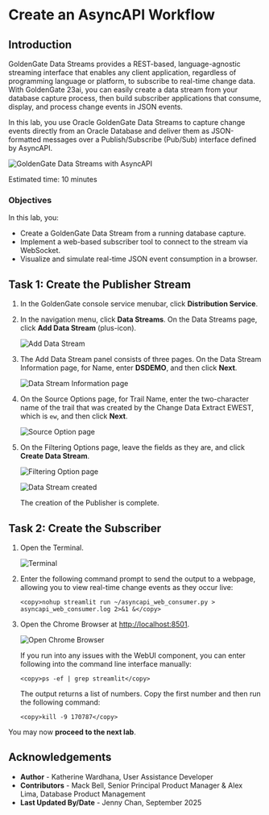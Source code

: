 # Create an AsyncAPI Workflow

## Introduction

GoldenGate Data Streams provides a REST-based, language-agnostic streaming interface that enables any client application, regardless of programming language or platform, to subscribe to real-time change data. With GoldenGate 23ai, you can easily create a data stream from your database capture process, then build subscriber applications that consume, display, and process change events in JSON events.

In this lab, you use Oracle GoldenGate Data Streams to capture change events directly from an Oracle Database and deliver them as JSON-formatted messages over a Publish/Subscribe (Pub/Sub) interface defined by AsyncAPI.

   ![GoldenGate Data Streams with AsyncAPI ](./images/gg-ds-asyncapi.png " ")

Estimated time: 10 minutes

### Objectives

In this lab, you:
* Create a GoldenGate Data Stream from a running database capture.
* Implement a web-based subscriber tool to connect to the stream via WebSocket.
* Visualize and simulate real-time JSON event consumption in a browser.


## Task 1: Create the Publisher Stream

1. In the GoldenGate console service menubar, click **Distribution Service**.

2. In the navigation menu, click **Data Streams**. On the Data Streams page, click **Add Data Stream** (plus-icon).

    ![Add Data Stream](./images/01-02-add-data-stream.png " ")

3. The Add Data Stream panel consists of three pages. On the Data Stream Information page, for Name, enter **DSDEMO**, and then click **Next**.

    ![Data Stream Information page](./images/01-03-data-stream-info.png " ")

4. On the Source Options page, for Trail Name, enter the two-character name of the trail that was created by the Change Data Extract EWEST, which is `ew`, and then click **Next**.

    ![Source Option page](./images/01-04-source-opts.png " ")

5. On the Filtering Options page, leave the fields as they are, and click **Create Data Stream**.

    ![Filtering Option page](./images/01-05-filt-opts.png " ")

    ![Data Stream created](./images/01-06-data-stream-created.png " ")

    The creation of the Publisher is complete.

## Task 2: Create the Subscriber

1. Open the Terminal.

    ![Terminal](./images/02-01-terminal-home-enviro.png " ")

2. Enter the following command prompt to send the output to a webpage, allowing you to view real-time change events as they occur live:

    ```
    <copy>nohup streamlit run ~/asyncapi_web_consumer.py > asyncapi_web_consumer.log 2>&1 &</copy>
    ```

3. Open the Chrome Browser at [http://localhost:8501](http://localhost:8501).

    ![Open Chrome Browser](./images/02-03-local-host.png " ")

    If you run into any issues with the WebUI component, you can enter following into the command line interface manually:

    ```
    <copy>ps -ef | grep streamlit</copy>
    ```

    The output returns a list of numbers. Copy the first number and then run the following command:

    ```
    <copy>kill -9 170787</copy>
    ```

You may now **proceed to the next lab**.

## Acknowledgements
* **Author** - Katherine Wardhana, User Assistance Developer
* **Contributors** - Mack Bell, Senior Principal Product Manager & Alex Lima, Database Product Management
* **Last Updated By/Date** - Jenny Chan, September 2025